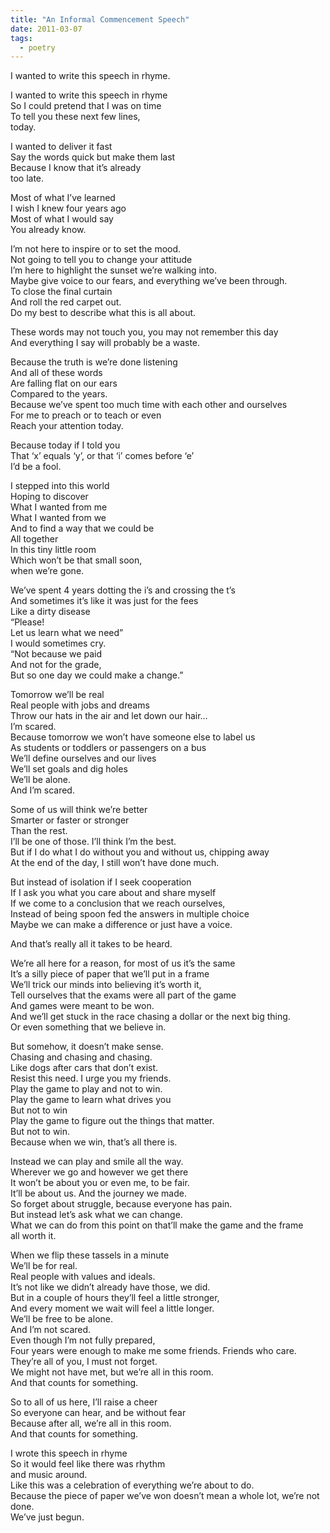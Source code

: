 ```yaml
---
title: "An Informal Commencement Speech"
date: 2011-03-07
tags:
  - poetry
---
```


I wanted to write this speech in rhyme.<br/>

I wanted to write this speech in rhyme<br/>
So I could pretend that I was on time<br/>
To tell you these next few lines,<br/>
today.<br/>

I wanted to deliver it fast<br/>
Say the words quick but make them last<br/>
Because I know that it’s already<br/>
too late.<br/>

Most of what I’ve learned<br/>
I wish I knew four years ago<br/>
Most of what I would say<br/>
You already know.<br/>

I’m not here to inspire or to set the mood.<br/>
Not going to tell you to change your attitude<br/>
I’m here to highlight the sunset we’re walking into.<br/>
Maybe give voice to our fears, and everything we’ve been through.<br/>
To close the final curtain<br/>
And roll the red carpet out.<br/>
Do my best to describe what this is all about.<br/>

These words may not touch you, you may not remember this day<br/>
And everything I say will probably be a waste.<br/>

Because the truth is we’re done listening<br/>
And all of these words<br/>
Are falling flat on our ears<br/>
Compared to the years.<br/>
Because we’ve spent too much time with each other and ourselves<br/>
For me to preach or to teach or even<br/>
Reach your attention today.<br/>

Because today if I told you<br/>
That ‘x’ equals ‘y’, or that ‘i’ comes before ‘e’<br/>
I’d be a fool.<br/>

I stepped into this world<br/>
Hoping to discover<br/>
What I wanted from me<br/>
What I wanted from we<br/>
And to find a way that we could be<br/>
All together<br/>
In this tiny little room<br/>
Which won’t be that small soon,<br/>
when we’re gone.<br/>

We’ve spent 4 years dotting the i’s and crossing the t’s<br/>
And sometimes it’s like it was just for the fees<br/>
Like a dirty disease<br/>
“Please!<br/>
Let us learn what we need”<br/>
I would sometimes cry.<br/>
“Not because we paid<br/>
And not for the grade,<br/>
But so one day we could make a change.”<br/>

Tomorrow we’ll be real<br/>
Real people with jobs and dreams<br/>
Throw our hats in the air and let down our hair…<br/>
I’m scared.<br/>
Because tomorrow we won’t have someone else to label us<br/>
As students or toddlers or passengers on a bus<br/>
We’ll define ourselves and our lives<br/>
We’ll set goals and dig holes<br/>
We’ll be alone.<br/>
And I’m scared.<br/>

Some of us will think we’re better<br/>
Smarter or faster or stronger<br/>
Than the rest.<br/>
I’ll be one of those. I’ll think I’m the best.<br/>
But if I do what I do without you and without us, chipping away<br/>
At the end of the day, I still won’t have done much.<br/>

But instead of isolation if I seek cooperation<br/>
If I ask you what you care about and share myself<br/>
If we come to a conclusion that we reach ourselves,<br/>
Instead of being spoon fed the answers in multiple choice<br/>
Maybe we can make a difference or just have a voice.<br/>

And that’s really all it takes to be heard.<br/>

We’re all here for a reason, for most of us it’s the same<br/>
It’s a silly piece of paper that we’ll put in a frame<br/>
We’ll trick our minds into believing it’s worth it,<br/>
Tell ourselves that the exams were all part of the game<br/>
And games were meant to be won.<br/>
And we’ll get stuck in the race chasing a dollar or the next big thing.<br/>
Or even something that we believe in.<br/>

But somehow, it doesn’t make sense.<br/>
Chasing and chasing and chasing.<br/>
Like dogs after cars that don’t exist.<br/>
Resist this need. I urge you my friends.<br/>
Play the game to play and not to win.<br/>
Play the game to learn what drives you<br/>
But not to win<br/>
Play the game to figure out the things that matter.<br/>
But not to win.<br/>
Because when we win, that’s all there is.<br/>

Instead we can play and smile all the way.<br/>
Wherever we go and however we get there<br/>
It won’t be about you or even me, to be fair.<br/>
It’ll be about us. And the journey we made.<br/>
So forget about struggle, because everyone has pain.<br/>
But instead let’s ask what we can change.<br/>
What we can do from this point on that’ll make the game and the frame<br/>
all worth it.<br/>

When we flip these tassels in a minute<br/>
We’ll be for real.<br/>
Real people with values and ideals.<br/>
It’s not like we didn’t already have those, we did.<br/>
But in a couple of hours they’ll feel a little stronger,<br/>
And every moment we wait will feel a little longer.<br/>
We’ll be free to be alone.<br/>
And I’m not scared.<br/>
Even though I’m not fully prepared,<br/>
Four years were enough to make me some friends. Friends who care.<br/>
They’re all of you, I must not forget.<br/>
We might not have met, but we’re all in this room.<br/>
And that counts for something.<br/>

So to all of us here, I’ll raise a cheer<br/>
So everyone can hear, and be without fear<br/>
Because after all, we’re all in this room.<br/>
And that counts for something.<br/>

I wrote this speech in rhyme<br/>
So it would feel like there was rhythm<br/>
and music around.<br/>
Like this was a celebration of everything we’re about to do.<br/>
Because the piece of paper we’ve won doesn’t mean a whole lot, we’re not done.<br/>
We’ve just begun.<br/>
